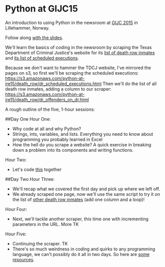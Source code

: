 # Python at GIJC15
An introduction to using Python in the newsroom at [GIJC 2015](http://gijc2015.org/) in Lillehammer, Norway.

Follow along [with the slides](http://www.tommeagher.com/pythonIRE15/#/).

We'll learn the basics of coding in the newsroom by scraping the Texas Department of Criminal Justice's website for its [list of death row inmates](http://tdcj.state.tx.us/death_row/dr_offenders_on_dr.html) and [its list of scheduled executions](http://tdcj.state.tx.us/death_row/dr_scheduled_executions.html).

Because we don't want to hammer the TDCJ website, I've mirrored the pages on s3, so first we'll be scraping the scheduled executions: https://s3.amazonaws.com/python-at-ire15/death_row/dr_scheduled_executions.html
Then we'll do the list of all death row inmates, adding a column to our scraper: https://s3.amazonaws.com/python-at-ire15/death_row/dr_offenders_on_dr.html

A rough outline of the five, 1-hour sessions:

##Day One
Hour One:
* Why code at all and why Python?
* Strings, ints, variables, and lists. Everything you need to know about programming you probably learned in Excel
* How the hell do you scrape a website? A quick exercise in breaking down a problem into its components and writing functions.

Hour Two:
* Let's code [this](https://github.com/tommeagher/pythonIRE15/blob/master/scripts/scrape1.py) together

##Day Two
Hour Three:
* We'll recap what we covered the first day and pick up where we left off.
* We already scraped one page, now we'll use the same script to try it on the list of [other death row inmates](https://github.com/tommeagher/pythonIRE15/blob/master/scripts/scrape2.py) (add one column and a loop)!

Hour Four:
* Next, we'll tackle another scraper, this time one with incrementing parameters in the URL. More TK

Hour Five: 
* Continuing the scraper. TK
* There's so much weirdness in coding and quirks to any programming language, we can't possibly do it all in two days. So here are [some resources](https://github.com/ireapps/pycar/tree/master/takehome).